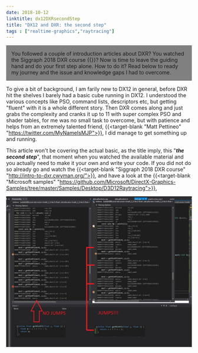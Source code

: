 ```yaml
---
date: 2018-10-12
linktitle: dx12DXRsecondStep
title: "DX12 and DXR: the second step"
tags : ["realtime-graphics","raytracing"]
---
```


<p style="background:gray;padding: 1em;">
You followed a couple of introduction articles about DXR? You watched the 
Siggraph 2018 DXR course
{{<target-blank "Siggraph 2018 DXR course" "http://intro-to-dxr.cwyman.org/">}}? Now is time to leave the guiding 
hand and do your first step alone. How to do it? Read below to ready my journey and the issue 
and knowledge gaps I had to overcome.
</p>


To give a bit of background, I am farily new to DX12 in general, before DXR hit the shelves I barely had a basic cube
running in DX12. I understood the various concepts like PSO, command lists, descriptors etc, but getting "fluent" with it
is a whole different story.
Then DXR comes along and just grabs the complexity and cranks it up to 11 with super complex PSO and shader tables, 
for me was no small task to overcome, but with patience and helps from an extremely talented friend, 
{{<target-blank "Matt Pettineo" "https://twitter.com/MyNameIsMJP">}},
I did manage to get something up and running.

This article won't be covering the actual basic, as the title imply, this "***the second step***", that moment when you
watched the available material and you actually need to make it your own and write your code. If you did not do so already 
go and watch the 
{{<target-blank "Siggraph 2018 DXR course" "http://intro-to-dxr.cwyman.org/">}},
and have a look at the 
{{<target-blank "Microsoft samples" "https://github.com/Microsoft/DirectX-Graphics-Samples/tree/master/Samples/Desktop/D3D12Raytracing">}},


![msvc](../images/04_will_it_inline/msvc.jpg)






